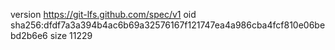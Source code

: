 version https://git-lfs.github.com/spec/v1
oid sha256:dfdf7a3a394b4ac6b69a32576167f121747ea4a986cba4fcf810e06bebd2b6e6
size 11229
